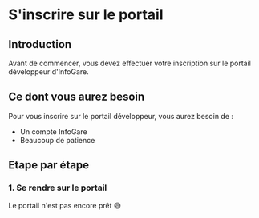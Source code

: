 # S'inscrire sur le portail

## Introduction

Avant de commencer, vous devez effectuer votre inscription sur le portail développeur d'InfoGare.

## Ce dont vous aurez besoin

Pour vous inscrire sur le portail développeur, vous aurez besoin de : 

  * Un compte InfoGare
  * Beaucoup de patience

## Etape par étape

### 1. Se rendre sur le portail

Le portail n'est pas encore prêt :sweat_smile: